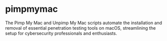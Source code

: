 # pimpmymac
 The Pimp My Mac and Unpimp My Mac scripts automate the installation and removal of essential penetration testing tools on macOS, streamlining the setup for cybersecurity professionals and enthusiasts.
